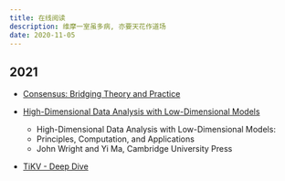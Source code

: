 ```yaml
---
title: 在线阅读
description: 维摩一室虽多病, 亦要天花作道场
date: 2020-11-05
---
```


## 2021

* [Consensus: Bridging Theory and Practice](https://github.com/ongardie/dissertation)

* [High-Dimensional Data Analysis with Low-Dimensional Models](https://book-wright-ma.github.io)
  - High-Dimensional Data Analysis with Low-Dimensional Models:
  -   Principles, Computation, and Applications
  - John Wright and Yi Ma, Cambridge University Press

* [TiKV - Deep Dive](https://tikv.org/deep-dive/introduction/)
